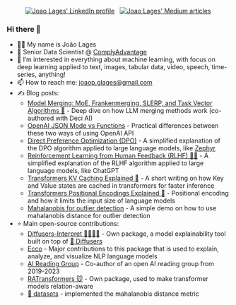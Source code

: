 <p align="center">
  <a href="https://www.linkedin.com/in/thejoaolages/" target="_blank"><img src="https://img.shields.io/badge/LinkedIn-0077B5?style=for-the-badge&logo=linkedin&logoColor=white" alt="Joao Lages' LinkedIn profile"/></a>
  &nbsp;
  <a href="https://medium.com/@joaolages/" target="_blank"><img src="https://img.shields.io/badge/Medium-12100E?style=for-the-badge&logo=medium&logoColor=white" alt="Joao Lages' Medium articles"/></a>
</p>

### Hi there 👋

- 🙋‍♂️ My name is João Lages
- 👷‍ Senior Data Scientist @ [ComplyAdvantage](https://www.complyadvantage.com/) 
- 🌱 I’m interested in everything about machine learning, with focus on deep learning applied to text, images, tabular data, video, speech, time-series, anything!
- 📫 How to reach me: joaop.glages@gmail.com
- ✍️ Blog posts:
  - [Model Merging: MoE, Frankenmerging, SLERP, and Task Vector Algorithms 🧌](https://deci.ai/blog/model-merging-moe-frankenmerging-slerp-and-task-vector-algorithms/) - Deep dive on how LLM merging methods work (co-authored with Deci AI)
  - [OpenAI JSON Mode vs Functions](https://pub.towardsai.net/openai-json-mode-vs-functions-92b15baa38d9) - Practical differences between these two ways of using OpenAI API
  - [Direct Preference Optimization (DPO)](https://medium.com/@joaolages/direct-preference-optimization-dpo-622fc1f18707) - A simplified explanation of the DPO algorithm applied to large language models, like [Zephyr](https://huggingface.co/HuggingFaceH4/zephyr-7b-alpha)
  - [Reinforcement Learning from Human Feedback (RLHF) 🙋‍♂️](https://gist.github.com/JoaoLages/c6f2dfd13d2484aa8bb0b2d567fbf093) - A simplified explanation of the RLHF algorithm applied to large language models, like ChatGPT
  - [Transformers KV Caching Explained 💾](https://medium.com/@joaolages/kv-caching-explained-276520203249) - A short writing on how Key and Value states are cached in transformers for faster inference
  - [Transformers Positional Encodings Explained 📝](https://medium.com/@joaolages/the-quest-to-have-endless-conversations-with-llama-and-chatgpt-%EF%B8%8F-81360b9b34b2) - Positional encoding and how it limits the input size of language models
  - [Mahalanobis for outlier detection](https://gistpreview.github.io/?3cc5c28c69d21cb5278fa39e91f1da05) - A simple demo on how to use mahalanobis distance for outlier detection
- ⭐ Main open-source contributions:
  - [Diffusers-Interpret 🤗🧨🕵️‍♀️](https://github.com/JoaoLages/diffusers-interpret)  - Own package, a model explainability tool built on top of [🤗 Diffusers](https://github.com/huggingface/diffusers)
  - [Ecco](https://github.com/jalammar/ecco) - Major contributions to this package that is used to explain, analyze, and visualize NLP language models
  - [AI Reading Group](https://outsystems-ai-reading-group.github.io/) - Co-author of an open AI reading group from 2019-2023
  - [RATransformers 🐭](https://github.com/JoaoLages/RATransformers) - Own package, used to make transformer models relation-aware
  - [🤗 datasets](https://github.com/huggingface/datasets) - implemented the mahalanobis distance metric
  

<!--
**JoaoLages/JoaoLages** is a ✨ _special_ ✨ repository because its `README.md` (this file) appears on your GitHub profile.

Here are some ideas to get you started:

- 🔭 I’m currently working on ...
- 🌱 I’m currently learning ...
- 👯 I’m looking to collaborate on ...
- 🤔 I’m looking for help with ...
- 💬 Ask me about ...
- 📫 How to reach me: ...
- 😄 Pronouns: ...
- ⚡ Fun fact: ...
-->
